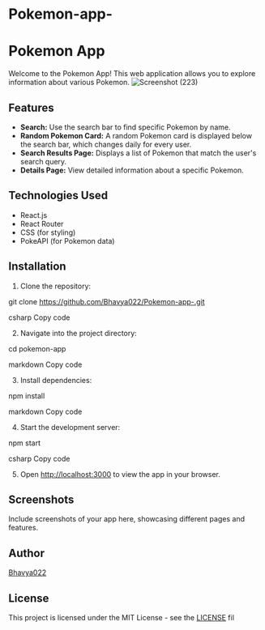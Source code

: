# Pokemon-app-
# Pokemon App

Welcome to the Pokemon App! This web application allows you to explore information about various Pokemon.
![Screenshot (223)](https://github.com/Bhavya022/Pokemon-app-/assets/115460646/4813f655-f222-4035-ba62-7d035829a8d8)

## Features

- **Search:** Use the search bar to find specific Pokemon by name.
- **Random Pokemon Card:** A random Pokemon card is displayed below the search bar, which changes daily for every user.
- **Search Results Page:** Displays a list of Pokemon that match the user's search query.
- **Details Page:** View detailed information about a specific Pokemon.

## Technologies Used

- React.js
- React Router
- CSS (for styling)
- PokeAPI (for Pokemon data)

## Installation

1. Clone the repository:

git clone https://github.com/Bhavya022/Pokemon-app-.git

csharp
Copy code

2. Navigate into the project directory:

cd pokemon-app

markdown
Copy code

3. Install dependencies:

npm install

markdown
Copy code

4. Start the development server:

npm start

csharp
Copy code

5. Open [http://localhost:3000](http://localhost:3000) to view the app in your browser.

## Screenshots

Include screenshots of your app here, showcasing different pages and features.

## Author

[Bhavya022](https://github.com/Bhvaya022)

## License

This project is licensed under the MIT License - see the [LICENSE](LICENSE) fil

